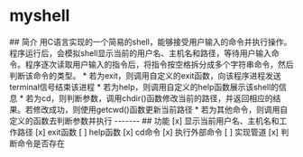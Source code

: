 # myshell
 
 ## 简介
 
 用C语言实现的一个简易的shell，能够接受用户输入的命令并执行操作。
 程序运行后，会模拟shell显示当前的用户名、主机名和路径，等待用户输入命令。程序逐次读取用户输入的指令后，将指令按空格拆分成多个字符串命令，然后判断该命令的类型。
 * 若为exit，则调用自定义的exit函数，向该程序进程发送terminal信号结束该进程
 * 若为help，则调用自定义的help函数展示该shell的信息
 * 若为cd，则判断参数，调用chdir()函数修改当前的路径，并返回相应的结果。若修改成功，则使用getcwd()函数更新当前路径
 * 若为其他命令，则调用自定义的函数去判断参数并执行
 
 -------
 
 ## 功能
 [x] 显示当前用户名、主机名和工作路径
 [x] exit函数
 [ ] help函数
 [x] cd命令
 [x] 执行外部命令
 [ ] 实现管道
 [x] 判断命令是否存在
 
